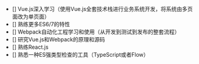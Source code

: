 - [] Vue.js深入学习（使用Vue.js全套技术栈进行业务系统开发，将系统由多页面改为单页面）
- []  熟练更多ES6/7的特性
- [] Webpack自动化工程学习和使用（从开发到测试到发布的整套流程）
- [] 研究Vue.js和Webpack的原理和源码
- [] 熟练React.js
- [] 熟悉一种ES强类型检查的工具（TypeScript或者Flow）
